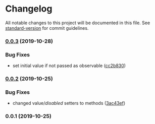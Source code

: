 # Changelog

All notable changes to this project will be documented in this file. See [standard-version](https://github.com/conventional-changelog/standard-version) for commit guidelines.

### [0.0.3](https://github.com/dirkluijk/ngx-ultra-reactive-forms/compare/v0.0.2...v0.0.3) (2019-10-28)


### Bug Fixes

* set initial value if not passed as observable ([cc2b830](https://github.com/dirkluijk/ngx-ultra-reactive-forms/commit/cc2b8309b5d0d4bb3e188dc78705e7e5ddbce42e))

### [0.0.2](https://github.com/dirkluijk/ngx-ultra-reactive-forms/compare/v0.0.1...v0.0.2) (2019-10-25)


### Bug Fixes

* changed value$/disabled$ setters to methods ([3ac43ef](https://github.com/dirkluijk/ngx-ultra-reactive-forms/commit/3ac43ef033083df65ff8328dde2537c7dca6056d))

### 0.0.1 (2019-10-25)
